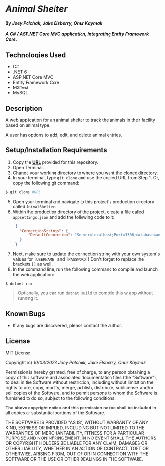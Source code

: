 # _Animal Shelter_

#### By _Joey Palchak, Jake Elsberry, Onur Kaymak_

#### _A C# / ASP.NET Core MVC application, integrating Entity Framework Core._

## Technologies Used

* C#
* .NET 6
* ASP.NET Core MVC
* Entity Framework Core
* MSTest
* MySQL

## Description

A web application for an animal shelter to track the animals in their facility based on animal type.

A user has options to add, edit, and delete animal entries.

## Setup/Installation Requirements

1. Copy the **[URL](#LINK)** provided for this repository.
2. Open Terminal.
3. Change your working directory to where you want the cloned directory.
4. In your terminal, type `git clone` and use the copied URL from Step 1. Or, copy the following git command:
```bash
$ git clone #URL
```
5. Open your terminal and navigate to this project's production directory called `AnimalShelter`.
6. Within the production directory of the project, create a file called `appsettings.json` and add the following code to it:
   ```json
    {
      "ConnectionStrings": {
          "DefaultConnection": "Server=localhost;Port=3306;database=animal_shelter;uid=[USERNAME];pwd=[PASSWORD];"
      }
    }
   ```
7. Next, make sure to update the connection string with your own system's values for `[USERNAME]` and `[PASSWORD]`! Don't forget to replace the brackets `[]` as well.
8. In the command line, run the following command to compile and launch the web application:
   
```bash
$ dotnet run
```
> Optionally, you can run `dotnet build` to compile this w app without running it.

## Known Bugs

* If any bugs are discovered, please contact the author.

## License

MIT License

Copyright (c) _10/03/2023_ _Joey Palchak, Jake Elsberry, Onur Kaymak_

Permission is hereby granted, free of charge, to any person obtaining a copy of this software and associated documentation files (the "Software"), to deal in the Software without restriction, including without limitation the rights to use, copy, modify, merge, publish, distribute, sublicense, and/or sell copies of the Software, and to permit persons to whom the Software is furnished to do so, subject to the following conditions:

The above copyright notice and this permission notice shall be included in all copies or substantial portions of the Software.

THE SOFTWARE IS PROVIDED "AS IS", WITHOUT WARRANTY OF ANY KIND, EXPRESS OR IMPLIED, INCLUDING BUT NOT LIMITED TO THE WARRANTIES OF MERCHANTABILITY, FITNESS FOR A PARTICULAR PURPOSE AND NONINFRINGEMENT. IN NO EVENT SHALL THE AUTHORS OR COPYRIGHT HOLDERS BE LIABLE FOR ANY CLAIM, DAMAGES OR OTHER LIABILITY, WHETHER IN AN ACTION OF CONTRACT, TORT OR OTHERWISE, ARISING FROM, OUT OF OR IN CONNECTION WITH THE SOFTWARE OR THE USE OR OTHER DEALINGS IN THE SOFTWARE.